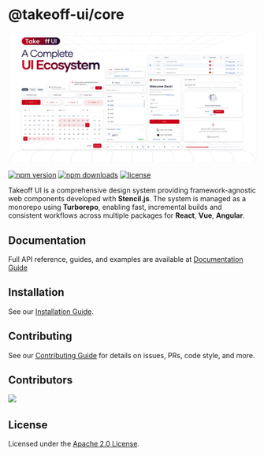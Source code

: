 # @takeoff-ui/core

![Takeoff UI Hero](../../docs/static/img/takeoff-og.jpg)


[![npm version](https://img.shields.io/npm/v/@takeoff-ui/core.svg)](https://www.npmjs.com/package/@takeoff-ui/core)
[![npm downloads](https://img.shields.io/npm/dm/@takeoff-ui/core.svg)](https://www.npmjs.com/package/@takeoff-ui/core)
[![license](https://img.shields.io/badge/license-Apache--2.0-blue.svg)](./LICENSE)

Takeoff UI is a comprehensive design system providing framework-agnostic web components developed with **Stencil.js**. The system is managed as a monorepo using **Turborepo**, enabling fast, incremental builds and consistent workflows across multiple packages for **React**, **Vue**, **Angular**.

## Documentation
Full API reference, guides, and examples are available at [Documentation Guide](https://takeoff-ui-blond.vercel.app)  


## Installation
See our [Installation Guide](https://takeoff-ui-blond.vercel.app/docs/Installation).

## Contributing
See our [Contributing Guide](https://takeoff-ui-blond.vercel.app/docs/CONTRIBUTING) for details on issues, PRs, code style, and more.


## Contributors

<a href="https://github.com/turkishtechnology/takeoff-ui/graphs/contributors">
  <img src="https://contrib.rocks/image?repo=turkishtechnology/takeoff-ui" />
</a>


## License

Licensed under the [Apache 2.0 License](LICENSE).
